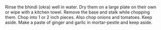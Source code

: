 Rinse the bhindi (okra) well in water. 
Dry them on a large plate on their own or wipe with a kitchen towel.
Remove the base and stalk while chopping them. Chop into 1 or 2 inch pieces.
Also chop onions and tomatoes. Keep aside. 
Make a paste of ginger and garlic in mortar-pestle and keep aside.